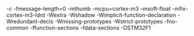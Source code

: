 -c -fmessage-length=0 -mthumb -mcpu=cortex-m3 -msoft-float -mfix-cortex-m3-ldrd -Wextra -Wshadow -Wimplicit-function-declaration -Wredundant-decls -Wmissing-prototypes -Wstrict-prototypes -fno-common -ffunction-sections -fdata-sections -DSTM32F1